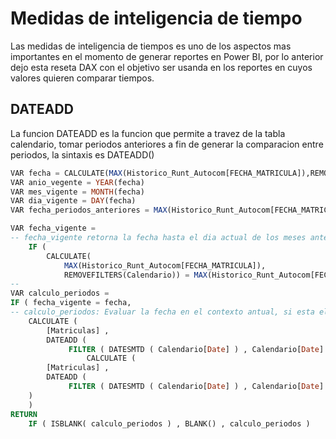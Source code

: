 # Medidas de inteligencia de tiempo
Las medidas de inteligencia de tiempos es uno de los aspectos mas importantes en el momento de generar reportes en Power BI, por lo anterior dejo esta reseta DAX con el objetivo ser usanda en los reportes en cuyos valores quieren comparar tiempos. 
## DATEADD
La funcion DATEADD es la funcion que permite a travez de la tabla calendario, tomar periodos anteriores a fin de generar la comparacion entre periodos, la sintaxis es DATEADD()

```sql
VAR fecha = CALCULATE(MAX(Historico_Runt_Autocom[FECHA_MATRICULA]),REMOVEFILTERS(Calendario))
VAR anio_vegente = YEAR(fecha) 
VAR mes_vigente = MONTH(fecha)
VAR dia_vigente = DAY(fecha)
VAR fecha_periodos_anteriores = MAX(Historico_Runt_Autocom[FECHA_MATRICULA])

VAR fecha_vigente = 
-- fecha_vigente retorna la fecha hasta el dia actual de los meses anteriores
    IF ( 
        CALCULATE(
            MAX(Historico_Runt_Autocom[FECHA_MATRICULA]),
            REMOVEFILTERS(Calendario)) = MAX(Historico_Runt_Autocom[FECHA_MATRICULA]) ,fecha ,fecha_periodos_anteriores)
-- 
VAR calculo_periodos =
IF ( fecha_vigente = fecha,
-- calculo_periodos: Evaluar la fecha en el contexto antual, si esta el mes actual retorna el acumulado de los meses anteriores hasta el dia en curso, si es un mes distinto toma el acumulados del mes completo. esto con el objeto de pasar un KPI y comparar la medida hasta el dia actual de los mese anteriores
    CALCULATE ( 
        [Matriculas] ,
        DATEADD ( 
             FILTER ( DATESMTD ( Calendario[Date] ) , Calendario[Date] < fecha_vigente ) , -1 , MONTH ) ),
                 CALCULATE ( 
        [Matriculas] , 
        DATEADD ( 
             FILTER ( DATESMTD ( Calendario[Date] ) , Calendario[Date] <= fecha_vigente ) , -1 , MONTH )
    )
    )
RETURN 
    IF ( ISBLANK( calculo_periodos ) , BLANK() , calculo_periodos )
```
